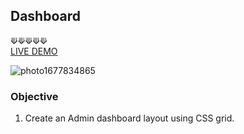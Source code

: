 ## Dashboard

⟱⟱⟱⟱⟱
<br />
[LIVE DEMO](https://acdeguia.github.io/dashboard/)

![photo1677834865](https://user-images.githubusercontent.com/67185278/222680509-e60ae451-3f79-4923-b39f-a35bf9b4894f.jpeg)


### Objective
1. Create an Admin dashboard layout using CSS grid.
